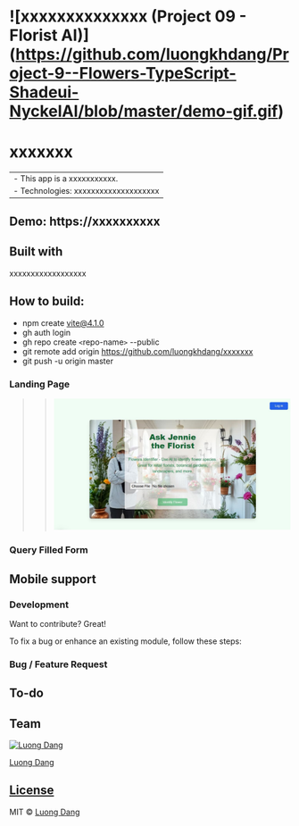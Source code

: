 # ![xxxxxxxxxxxxxx (Project 09 - Florist AI)] (https://github.com/luongkhdang/Project-9--Flowers-TypeScript-Shadeui-NyckelAI/blob/master/demo-gif.gif)

# xxxxxxx

<table>
<tr>
<td>
  - This app is a xxxxxxxxxxx.
 </td>
</tr>
<tr>
<td>
  - Technologies: xxxxxxxxxxxxxxxxxxxx
 </td>
</tr>
</table>

## Demo: https://xxxxxxxxxx

## Built with

xxxxxxxxxxxxxxxxxx

## How to build:

- npm create vite@4.1.0
- gh auth login
- gh repo create `<`repo-name`>` --public
- git remote add origin https://github.com/luongkhdang/xxxxxxx
- git push -u origin master

### Landing Page

> > ![](demo.JPG)

### Query Filled Form


## Mobile support

### Development

Want to contribute? Great!

To fix a bug or enhance an existing module, follow these steps:

### Bug / Feature Request

## To-do

## Team

[![Luong Dang](https://avatars.githubusercontent.com/luongkhdang?v=2&s=100)](https://github.com/luongkhdang)

[Luong Dang](https://github.com/luongkhdang)

## [License](https://github.com/luongkhdang/xxxxx/LICENSE.md)

MIT © [Luong Dang ](https://github.com/luongkhdang)
